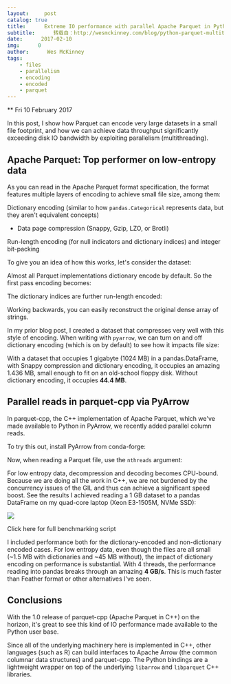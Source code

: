 ```yaml
---
layout:     post
catalog: true
title:      Extreme IO performance with parallel Apache Parquet in Python
subtitle:      转载自：http://wesmckinney.com/blog/python-parquet-multithreading/
date:      2017-02-10
img:      0
author:      Wes McKinney
tags:
    - files
    - parallelism
    - encoding
    - encoded
    - parquet
---
```






** Fri 10 February 2017

 

In this post, I show how Parquet can encode very large datasets in a small file
footprint, and how we can achieve data throughput significantly exceeding disk
IO bandwidth by exploiting parallelism (multithreading).

## Apache Parquet: Top performer on low-entropy data

As you can read in the Apache Parquet format specification, the format
features multiple layers of encoding to achieve small file size, among them:

Dictionary encoding (similar to how `pandas.Categorical` represents data, but
 they aren't equivalent concepts)
- Data page compression (Snappy, Gzip, LZO, or Brotli)

Run-length encoding (for null indicators and dictionary indices) and integer
 bit-packing

To give you an idea of how this works, let's consider the dataset:

Almost all Parquet implementations dictionary encode by default. So the first
pass encoding becomes:

The dictionary indices are further run-length encoded:

Working backwards, you can easily reconstruct the original dense array of
strings.

In my prior blog post, I created a dataset that compresses very well with
this style of encoding. When writing with `pyarrow`, we can turn on and off
dictionary encoding (which is on by default) to see how it impacts file size:

With a dataset that occupies 1 gigabyte (1024 MB) in a pandas.DataFrame, with
Snappy compression and dictionary encoding, it occupies an amazing 1.436
MB, small enough to fit on an old-school floppy disk. Without dictionary
encoding, it occupies **44.4 MB**.

## Parallel reads in parquet-cpp via PyArrow

In parquet-cpp, the C++ implementation of Apache Parquet, which we've made
available to Python in PyArrow, we recently added parallel column reads.

To try this out, install PyArrow from conda-forge:

Now, when reading a Parquet file, use the `nthreads` argument:

For low entropy data, decompression and decoding becomes CPU-bound. Because we
are doing all the work in C++, we are not burdened by the concurrency issues of
the GIL and thus can achieve a significant speed boost. See the results I
achieved reading a 1 GB dataset to a pandas DataFrame on my quad-core laptop
(Xeon E3-1505M, NVMe SSD):


![](http://wesmckinney.com/images/parquet_multithreaded_benchmarks.png)



Click here for full benchmarking script

I included performance both for the dictionary-encoded and non-dictionary
encoded cases. For low entropy data, even though the files are all small (~1.5
MB with dictionaries and ~45 MB without), the impact of dictionary encoding on
performance is substantial. With 4 threads, the performance reading into pandas
breaks through an amazing **4 GB/s**. This is much faster than Feather format
or other alternatives I've seen.

## Conclusions

With the 1.0 release of parquet-cpp (Apache Parquet in C++) on the horizon,
it's great to see this kind of IO performance made available to the Python user
base.

Since all of the underlying machinery here is implemented in C++, other
languages (such as R) can build interfaces to Apache Arrow (the common columnar
data structures) and parquet-cpp. The Python bindings are a lightweight wrapper
on top of the underlying `libarrow` and `libparquet` C++ libraries.
